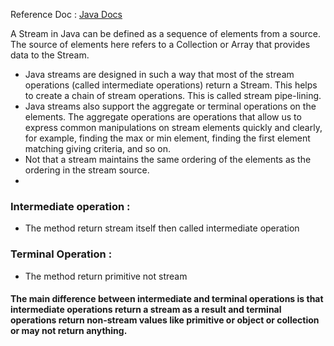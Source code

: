 Reference Doc : 
<a href="https://docs.oracle.com/javase/8/docs/api/java/util/stream/Stream.html">Java Docs</a>

A Stream in Java can be defined as a sequence of elements from a source. The source of elements here refers to a Collection or Array that provides data to the Stream.

- Java streams are designed in such a way that most of the stream operations (called intermediate operations) return a Stream. This helps to create a chain of stream operations. This is called stream pipe-lining.
- Java streams also support the aggregate or terminal operations on the elements. The aggregate operations are operations that allow us to express common manipulations on stream elements quickly and clearly, for example, finding the max or min element, finding the first element matching giving criteria, and so on.
- Not that a stream maintains the same ordering of the elements as the ordering in the stream source.
- 
### Intermediate operation :
 - The method return stream itself then called intermediate operation

### Terminal Operation :
  - The method return primitive not stream

#### The main difference between intermediate and terminal operations is that intermediate operations return a stream as a result and terminal operations return non-stream values like primitive or object or collection or may not return anything.
